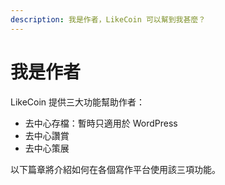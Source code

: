 ```yaml
---
description: 我是作者，LikeCoin 可以幫到我甚麼？
---
```


# 我是作者

LikeCoin 提供三大功能幫助作者：

* 去中心存檔：暫時只適用於  WordPress
* 去中心讚賞
* 去中心策展

以下篇章將介紹如何在各個寫作平台使用該三項功能。

